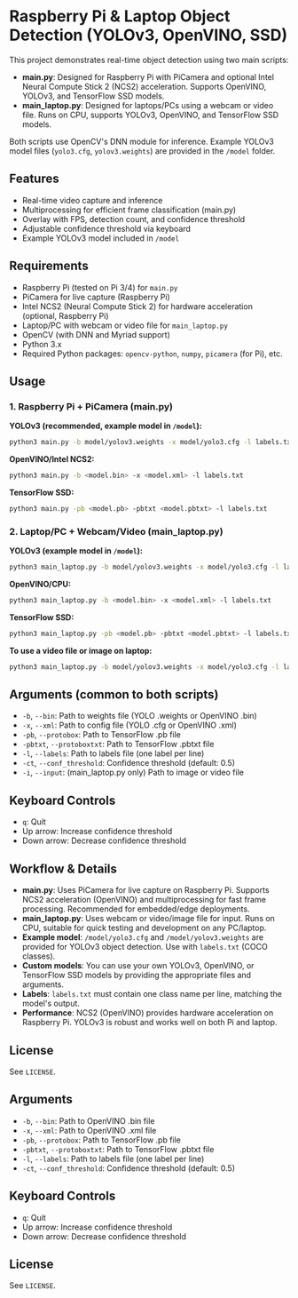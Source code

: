 # Raspberry Pi & Laptop Object Detection (YOLOv3, OpenVINO, SSD)

This project demonstrates real-time object detection using two main scripts:

- **main.py**: Designed for Raspberry Pi with PiCamera and optional Intel Neural Compute Stick 2 (NCS2) acceleration. Supports OpenVINO, YOLOv3, and TensorFlow SSD models.
- **main_laptop.py**: Designed for laptops/PCs using a webcam or video file. Runs on CPU, supports YOLOv3, OpenVINO, and TensorFlow SSD models.

Both scripts use OpenCV's DNN module for inference. Example YOLOv3 model files (`yolo3.cfg`, `yolov3.weights`) are provided in the `/model` folder.

## Features

- Real-time video capture and inference
- Multiprocessing for efficient frame classification (main.py)
- Overlay with FPS, detection count, and confidence threshold
- Adjustable confidence threshold via keyboard
- Example YOLOv3 model included in `/model`

## Requirements

- Raspberry Pi (tested on Pi 3/4) for `main.py`
- PiCamera for live capture (Raspberry Pi)
- Intel NCS2 (Neural Compute Stick 2) for hardware acceleration (optional, Raspberry Pi)
- Laptop/PC with webcam or video file for `main_laptop.py`
- OpenCV (with DNN and Myriad support)
- Python 3.x
- Required Python packages: `opencv-python`, `numpy`, `picamera` (for Pi), etc.

## Usage

### 1. Raspberry Pi + PiCamera (main.py)

**YOLOv3 (recommended, example model in `/model`):**

```bash
python3 main.py -b model/yolov3.weights -x model/yolo3.cfg -l labels.txt
```

**OpenVINO/Intel NCS2:**

```bash
python3 main.py -b <model.bin> -x <model.xml> -l labels.txt
```

**TensorFlow SSD:**

```bash
python3 main.py -pb <model.pb> -pbtxt <model.pbtxt> -l labels.txt
```

### 2. Laptop/PC + Webcam/Video (main_laptop.py)

**YOLOv3 (example model in `/model`):**

```bash
python3 main_laptop.py -b model/yolov3.weights -x model/yolo3.cfg -l labels.txt
```

**OpenVINO/CPU:**

```bash
python3 main_laptop.py -b <model.bin> -x <model.xml> -l labels.txt
```

**TensorFlow SSD:**

```bash
python3 main_laptop.py -pb <model.pb> -pbtxt <model.pbtxt> -l labels.txt
```

**To use a video file or image on laptop:**

```bash
python3 main_laptop.py -b model/yolov3.weights -x model/yolo3.cfg -l labels.txt -i <video_or_image_path>
```

## Arguments (common to both scripts)

- `-b`, `--bin`: Path to weights file (YOLO .weights or OpenVINO .bin)
- `-x`, `--xml`: Path to config file (YOLO .cfg or OpenVINO .xml)
- `-pb`, `--protobox`: Path to TensorFlow .pb file
- `-pbtxt`, `--protoboxtxt`: Path to TensorFlow .pbtxt file
- `-l`, `--labels`: Path to labels file (one label per line)
- `-ct`, `--conf_threshold`: Confidence threshold (default: 0.5)
- `-i`, `--input`: (main_laptop.py only) Path to image or video file

## Keyboard Controls

- `q`: Quit
- Up arrow: Increase confidence threshold
- Down arrow: Decrease confidence threshold

## Workflow & Details

- **main.py**: Uses PiCamera for live capture on Raspberry Pi. Supports NCS2 acceleration (OpenVINO) and multiprocessing for fast frame processing. Recommended for embedded/edge deployments.
- **main_laptop.py**: Uses webcam or video/image file for input. Runs on CPU, suitable for quick testing and development on any PC/laptop.
- **Example model**: `/model/yolo3.cfg` and `/model/yolov3.weights` are provided for YOLOv3 object detection. Use with `labels.txt` (COCO classes).
- **Custom models**: You can use your own YOLOv3, OpenVINO, or TensorFlow SSD models by providing the appropriate files and arguments.
- **Labels**: `labels.txt` must contain one class name per line, matching the model's output.
- **Performance**: NCS2 (OpenVINO) provides hardware acceleration on Raspberry Pi. YOLOv3 is robust and works well on both Pi and laptop.

## License

See `LICENSE`.

## Arguments

- `-b`, `--bin`: Path to OpenVINO .bin file
- `-x`, `--xml`: Path to OpenVINO .xml file
- `-pb`, `--protobox`: Path to TensorFlow .pb file
- `-pbtxt`, `--protoboxtxt`: Path to TensorFlow .pbtxt file
- `-l`, `--labels`: Path to labels file (one label per line)
- `-ct`, `--conf_threshold`: Confidence threshold (default: 0.5)

## Keyboard Controls

- `q`: Quit
- Up arrow: Increase confidence threshold
- Down arrow: Decrease confidence threshold

## License

See `LICENSE`.
